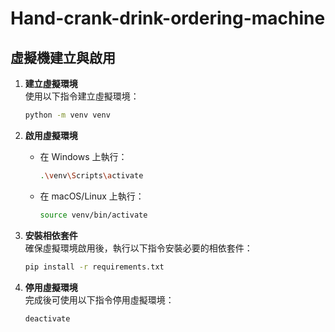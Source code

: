 # Hand-crank-drink-ordering-machine

## 虛擬機建立與啟用

1. **建立虛擬環境**  
   使用以下指令建立虛擬環境：
   ```bash
   python -m venv venv
   ```

2. **啟用虛擬環境**  
   - 在 Windows 上執行：
     ```bash
     .\venv\Scripts\activate
     ```
   - 在 macOS/Linux 上執行：
     ```bash
     source venv/bin/activate
     ```

3. **安裝相依套件**  
   確保虛擬環境啟用後，執行以下指令安裝必要的相依套件：
   ```bash
   pip install -r requirements.txt
   ```

4. **停用虛擬環境**  
   完成後可使用以下指令停用虛擬環境：
   ```bash
   deactivate
   ```